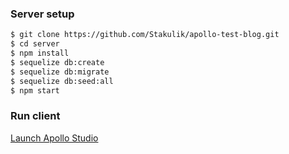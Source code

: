 ### Server setup
```bash
$ git clone https://github.com/Stakulik/apollo-test-blog.git
$ cd server
$ npm install
$ sequelize db:create
$ sequelize db:migrate
$ sequelize db:seed:all
$ npm start
```

### Run client

[Launch Apollo Studio](https://www.apollographql.com/docs/studio/getting-started/)
